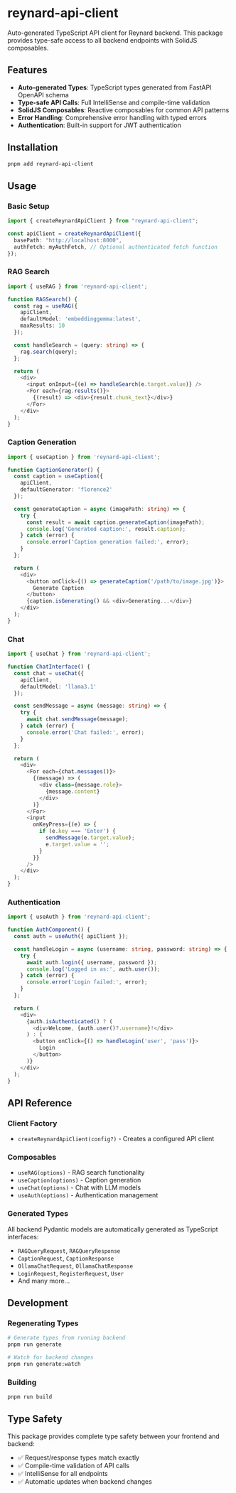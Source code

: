 # reynard-api-client

Auto-generated TypeScript API client for Reynard backend. This package provides type-safe access to
all backend endpoints with SolidJS composables.

## Features

- **Auto-generated Types**: TypeScript types generated from FastAPI OpenAPI schema
- **Type-safe API Calls**: Full IntelliSense and compile-time validation
- **SolidJS Composables**: Reactive composables for common API patterns
- **Error Handling**: Comprehensive error handling with typed errors
- **Authentication**: Built-in support for JWT authentication

## Installation

```bash
pnpm add reynard-api-client
```

## Usage

### Basic Setup

```typescript
import { createReynardApiClient } from "reynard-api-client";

const apiClient = createReynardApiClient({
  basePath: "http://localhost:8000",
  authFetch: myAuthFetch, // Optional authenticated fetch function
});
```

### RAG Search

```typescript
import { useRAG } from 'reynard-api-client';

function RAGSearch() {
  const rag = useRAG({
    apiClient,
    defaultModel: 'embeddinggemma:latest',
    maxResults: 10
  });

  const handleSearch = (query: string) => {
    rag.search(query);
  };

  return (
    <div>
      <input onInput={(e) => handleSearch(e.target.value)} />
      <For each={rag.results()}>
        {(result) => <div>{result.chunk_text}</div>}
      </For>
    </div>
  );
}
```

### Caption Generation

```typescript
import { useCaption } from 'reynard-api-client';

function CaptionGenerator() {
  const caption = useCaption({
    apiClient,
    defaultGenerator: 'florence2'
  });

  const generateCaption = async (imagePath: string) => {
    try {
      const result = await caption.generateCaption(imagePath);
      console.log('Generated caption:', result.caption);
    } catch (error) {
      console.error('Caption generation failed:', error);
    }
  };

  return (
    <div>
      <button onClick={() => generateCaption('/path/to/image.jpg')}>
        Generate Caption
      </button>
      {caption.isGenerating() && <div>Generating...</div>}
    </div>
  );
}
```

### Chat

```typescript
import { useChat } from 'reynard-api-client';

function ChatInterface() {
  const chat = useChat({
    apiClient,
    defaultModel: 'llama3.1'
  });

  const sendMessage = async (message: string) => {
    try {
      await chat.sendMessage(message);
    } catch (error) {
      console.error('Chat failed:', error);
    }
  };

  return (
    <div>
      <For each={chat.messages()}>
        {(message) => (
          <div class={message.role}>
            {message.content}
          </div>
        )}
      </For>
      <input
        onKeyPress={(e) => {
          if (e.key === 'Enter') {
            sendMessage(e.target.value);
            e.target.value = '';
          }
        }}
      />
    </div>
  );
}
```

### Authentication

```typescript
import { useAuth } from 'reynard-api-client';

function AuthComponent() {
  const auth = useAuth({ apiClient });

  const handleLogin = async (username: string, password: string) => {
    try {
      await auth.login({ username, password });
      console.log('Logged in as:', auth.user());
    } catch (error) {
      console.error('Login failed:', error);
    }
  };

  return (
    <div>
      {auth.isAuthenticated() ? (
        <div>Welcome, {auth.user()?.username}!</div>
      ) : (
        <button onClick={() => handleLogin('user', 'pass')}>
          Login
        </button>
      )}
    </div>
  );
}
```

## API Reference

### Client Factory

- `createReynardApiClient(config?)` - Creates a configured API client

### Composables

- `useRAG(options)` - RAG search functionality
- `useCaption(options)` - Caption generation
- `useChat(options)` - Chat with LLM models
- `useAuth(options)` - Authentication management

### Generated Types

All backend Pydantic models are automatically generated as TypeScript interfaces:

- `RAGQueryRequest`, `RAGQueryResponse`
- `CaptionRequest`, `CaptionResponse`
- `OllamaChatRequest`, `OllamaChatResponse`
- `LoginRequest`, `RegisterRequest`, `User`
- And many more...

## Development

### Regenerating Types

```bash
# Generate types from running backend
pnpm run generate

# Watch for backend changes
pnpm run generate:watch
```

### Building

```bash
pnpm run build
```

## Type Safety

This package provides complete type safety between your frontend and backend:

- ✅ Request/response types match exactly
- ✅ Compile-time validation of API calls
- ✅ IntelliSense for all endpoints
- ✅ Automatic updates when backend changes
